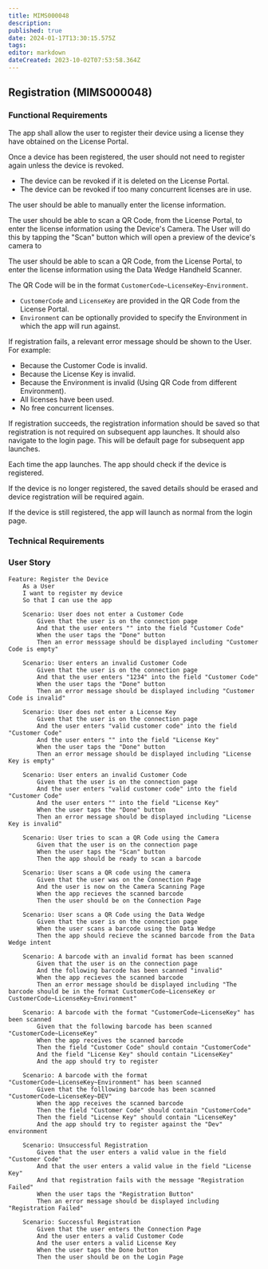 ```yaml
---
title: MIMS000048
description: 
published: true
date: 2024-01-17T13:30:15.575Z
tags: 
editor: markdown
dateCreated: 2023-10-02T07:53:58.364Z
---
```


## Registration (MIMS000048)

### Functional Requirements
The app shall allow the user to register their device using a license they have obtained on the License Portal.

Once a device has been registered, the user should not need to register again unless the device is revoked.
- The device can be revoked if it is deleted on the License Portal.
- The device can be revoked if too many concurrent licenses are in use.

The user should be able to manually enter the license information.

The user should be able to scan a QR Code, from the License Portal, to enter the license information using the Device's Camera. The User will do this by tapping the "Scan" button which will open a preview of the device's camera to

The user should be able to scan a QR Code, from the License Portal, to enter the license information using the Data Wedge Handheld Scanner.

The QR Code will be in the format `CustomerCode~LicenseKey~Environment`.
- `CustomerCode` and `LicenseKey` are provided in the QR Code from the License Portal.
- `Environment` can be optionally provided to specify the Environment in which the app will run against.

If registration fails, a relevant error message should be shown to the User. For example:
- Because the Customer Code is invalid.
- Because the License Key is invalid.
- Because the Environment is invalid (Using QR Code from different Environment).
- All licenses have been used.
- No free concurrent licenses.

If registration succeeds, the registration information should be saved so that registration is not required on subsequent app launches. It should also navigate to the login page. This will be default page for subsequent app launches.

Each time the app launches. The app should check if the device is registered.

If the device is no longer registered, the saved details should be erased and device registration will be required again.

If the device is still registered, the app will launch as normal from the login page.

### Technical Requirements

### User Story

```gherkin
Feature: Register the Device
	As a User
	I want to register my device
	So that I can use the app

	Scenario: User does not enter a Customer Code
		Given that the user is on the connection page
		And that the user enters "" into the field "Customer Code"
		When the user taps the "Done" button
		Then an error messsage should be displayed including "Customer Code is empty"

	Scenario: User enters an invalid Customer Code
		Given that the user is on the connection page
		And that the user enters "1234" into the field "Customer Code"
		When the user taps the "Done" button
		Then an error message should be displayed including "Customer Code is invalid"

	Scenario: User does not enter a License Key
		Given that the user is on the connection page
		And the user enters "valid customer code" into the field "Customer Code"
		And the user enters "" into the field "License Key"
		When the user taps the "Done" button
		Then an error message should be displayed including "License Key is empty"

	Scenario: User enters an invalid Customer Code
		Given that the user is on the connection page
		And the user enters "valid customer code" into the field "Customer Code"
		And the user enters "" into the field "License Key"
		When the user taps the "Done" button
		Then an error message should be displayed including "License Key is invalid"

	Scenario: User tries to scan a QR Code using the Camera
		Given that the user is on the connection page
		When the user taps the "Scan" button
		Then the app should be ready to scan a barcode

	Scenario: User scans a QR code using the camera
		Given that the user was on the Connection Page
		And the user is now on the Camera Scanning Page
		When the app recieves the scanned barcode
		Then the user should be on the Connection Page

	Scenario: User scans a QR Code using the Data Wedge
		Given that the user is on the connection page
		When the user scans a barcode using the Data Wedge
		Then the app should recieve the scanned barcode from the Data Wedge intent

	Scenario: A barcode with an invalid format has been scanned
		Given that the user is on the connection page
		And the following barcode has been scanned "invalid"
		When the app recieves the scanned barcode
		Then an error message should be displayed including "The barcode should be in the format CustomerCode~LicenseKey or CustomerCode~LicenseKey~Environment"

	Scenario: A barcode with the format "CustomerCode~LicenseKey" has been scanned
		Given that the following barcode has been scanned "CustomerCode~LicenseKey"
		When the app receives the scanned barcode
		Then the field "Customer Code" should contain "CustomerCode"
		And the field "License Key" should contain "LicenseKey"
		And the app should try to register

	Scenario: A barcode with the format "CustomerCode~LicenseKey~Environment" has been scanned
		Given that the folllowing barcode has been scanned "CustomerCode~LicenseKey~DEV"
		When the app receives the scanned barcode
		Then the field "Customer Code" should contain "CustomerCode"
		Then the field "License Key" should contain "LicenseKey"
		And the app should try to register against the "Dev" environment

	Scenario: Unsuccessful Registration
		Given that the user enters a valid value in the field "Customer Code"
		And that the user enters a valid value in the field "License Key"
		And that registration fails with the message "Registration Failed"
		When the user taps the "Registration Button"
		Then an error message should be displayed including "Registration Failed"

	Scenario: Successful Registration
		Given that the user enters the Connection Page
		And the user enters a valid Customer Code
		And the user enters a valid License Key
		When the user taps the Done button
		Then the user should be on the Login Page
```
